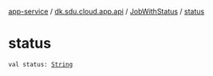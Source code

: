 [app-service](../../index.md) / [dk.sdu.cloud.app.api](../index.md) / [JobWithStatus](index.md) / [status](./status.md)

# status

`val status: `[`String`](https://kotlinlang.org/api/latest/jvm/stdlib/kotlin/-string/index.html)
